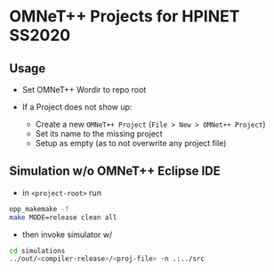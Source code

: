 # OMNeT++ Projects for HPINET SS2020

## Usage

- Set OMNeT++ Wordir to repo root

- If a Project does not show up:
  - Create a new `OMNeT++ Project` (`File > New > OMNet++ Project`)
  - Set its name to the missing project
  - Setup as empty (as to not overwrite any project file)

## Simulation w/o OMNeT++ Eclipse IDE

- in `<project-root>` run

```bash
opp_makemake -f
make MODE=release clean all
```

- then invoke simulator w/

```bash
cd simulations
../out/<compiler-release>/<proj-file> -n .:../src
```
